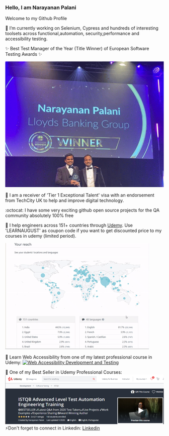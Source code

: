 ### Hello, I am Narayanan Palani


Welcome to my Github Profile 

🔭 I’m currently working on Selenium, Cypress and hundreds of interesting toolsets across functional,automation, security,performance and accessibility testing.

:sparkles: Best Test Manager of the Year (Title Winner) of European Software Testing Awards :sparkles:

[![European Software Testing Awards](https://github.com/narayananpalani/narayananpalani/blob/master/images/european_testing_awards_mini.gif?raw=true)](https://www.udemy.com/user/narayanan-palani/)



 🌱 I am a receiver of 'Tier 1 Exceptional Talent' visa with an endorsement from TechCity UK to help and improve digital technology.

:octocat: I have some very exciting github open source projects for the QA community absolutely 100% free
 
:rocket: I help engineers across 151+ countries through [Udemy](https://www.udemy.com/user/narayanan-palani/). Use 'LEARNAUGUST' as coupon code if you want to get discounted price to my courses in udemy (limited period).

[![video showing international reach of udemy courses](https://github.com/narayananpalani/narayananpalani/blob/master/images/globalreach.gif?raw=true)](https://www.udemy.com/user/narayanan-palani/)

:tada: Learn Web Accessibility from one of my latest professional course in Udemy:
[![Web Accessibility Development and Testing](https://github.com/narayananpalani/narayananpalani/blob/master/images/WebAccessibilityDevelopmentAndTestingUdemy.gif?raw=true)](https://www.udemy.com/course/web_accessibility/?couponCode=LEARNAUGUST)

:tada: One of my Best Seller in Udemy Professional Courses:
[![ISTQB Advanced Test Automation Engineering Training](https://github.com/narayananpalani/narayananpalani/blob/master/images/ISTQBAdvancedTestAutomationEngineering.png?raw=true)](https://www.udemy.com/course/istqb-advanced/?couponCode=LEARNAUGUST)
⚡Don't forget to connect in Linkedin:
[Linkedin ](https://www.linkedin.com/in/narayananpalani/)

<!--
**narayananpalani/narayananpalani** is a ✨ _special_ ✨ repository because its `README.md` (this file) appears on your GitHub profile.

Here are some ideas to get you started:

- 🔭 I’m currently working on ...
- 🌱 I’m currently learning ...
- 👯 I’m looking to collaborate on ...
- 🤔 I’m looking for help with ...
- 💬 Ask me about ...
- 📫 How to reach me: ...
- 😄 Pronouns: ...
- ⚡ Fun fact: ...
-->
